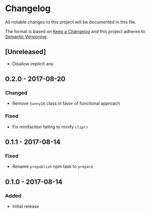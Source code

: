 # Changelog
All notable changes to this project will be documented in this file.

The format is based on [Keep a Changelog](http://keepachangelog.com/en/1.0.0/)
and this project adheres to [Semantic Versioning](http://semver.org/spec/v2.0.0.html).

## [Unreleased]
- Disallow implicit any

## 0.2.0 - 2017-08-20
### Changed
- Remove `Sunny16` class in favor of functional approach
### Fixed
- Fix minifaction failing to minify `clip()`

## 0.1.1 - 2017-08-14
### Fixed
- Rename `prepublish` npm task to `prepare`

## 0.1.0 - 2017-08-14
### Added
- Initial release
